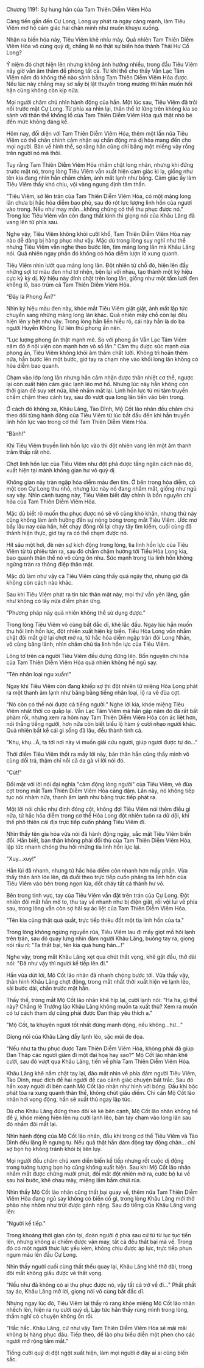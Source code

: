 




Chương 1191: Sự hung hãn của Tam Thiên Diễm Viêm Hỏa


Càng tiến gần đến Cự Long, Long uy phát ra ngày càng mạnh, làm Tiêu Viêm mơ hồ cảm giác hai chân mình như muốn khuỵu xuống.

Nhận ra biến hóa này, Tiêu Viêm khẽ nhíu mày. Quả nhiên Tam Thiên Diễm Viêm Hỏa vô cùng quỷ dị, chẳng lẽ nó thật sự biến hóa thành Thái Hư Cổ Long?

Ý niệm đó chợt hiện lên nhưng không ảnh hưởng nhiều, trong đầu Tiêu Viêm nãy giờ vẫn âm thầm đề phòng tất cả. Từ khí thế cho thấy Vẫn Lạc Tâm Viêm năm đó không thể nào sánh bằng Tam Thiên Diễm Viêm Hỏa được. Nếu lúc này chẳng may sơ sẩy bị lật thuyền trong mương thì hắn muốn hối hận cũng không còn kịp nữa.

Mọi người chăm chú nhìn hành động của hắn. Một lúc sau, Tiêu Viêm đã trôi nổi trước mặt Cự Long. Từ phía xa nhìn lại, thân thể lơ lửng trên không kia so sánh với thân thể khổng lồ của Tam Thiên Diễm Viêm Hỏa quả thật nhỏ bé đến mức không đáng kể.

Hôm nay, đối diện với Tam Thiên Diễm Viêm Hỏa, thêm một lần nữa Tiêu Viêm có thể chân chính cảm nhận sự chấn động mà dị hỏa mang đến cho mọi người. Bàn về hình thể, sợ rằng hắn cũng chỉ bằng một miếng vảy rồng trên người nó mà thôi.

Tuy rằng Tam Thiên Diễm Viêm Hỏa nhắm chặt long nhãn, nhưng khi đứng trước mặt nó, trong lòng Tiêu Viêm vẫn xuất hiện cảm giác kì lạ, giống như tên kia đang nhìn hắn chằm chằm, ánh mắt lạnh như băng. Cảm giác ấy làm Tiêu Viêm thấy khó chịu, vội vàng ngưng định tâm thần.

"Tiêu Viêm, sờ lên trán của Tam Thiên Diễm Viêm Hỏa, có một mảng long lân chưa bị hắc hỏa diễm bao phủ, sau đó rót lực lượng linh hồn của ngươi vào trong. Nếu như may mắn...không chừng có thể thu phục được nó." Trong lúc Tiêu Viêm vẫn còn đang thất kinh thì giọng nói của Khâu Lăng đã vang lên từ phía sau.

Nghe vậy, Tiêu Viêm không khỏi cười khổ, Tam Thiên Diễm Viêm Hỏa này nào dễ dàng bị hàng phục như vậy. Mặc dù trong lòng suy nghĩ như thế nhưng Tiêu Viêm vẫn nghe theo bước lên, tìm mảng long lân mà Khâu Lăng nói. Quả nhiên ngay phần đó không có hỏa diễm lượn lờ xung quanh.

Tiêu Viêm nhìn lướt qua mảng long lân. Đột nhiên từ chỗ đó, hiện lên đầy những sợi tơ màu đen như tơ nhện, bện lại với nhau, tạo thành một ký hiệu cực kỳ kỳ dị. Ký hiệu này dính chặt trên long lân, giống như một tấm lưới đen khổng lồ, bao trùm cả Tam Thiên Diễm Viêm Hỏa.

"Đây là Phong Ấn?"

Nhìn ký hiệu màu đen này, khóe mắt Tiêu Viêm giật giật, ánh mắt lập tức chuyển sang những mảng long lân khác. Quả nhiên mấy chỗ còn lại đều hiện lên y hệt như vậy. Trong lòng hắn liền hiểu rõ, cái này hẳn là do ba người Huyền Không Tử liên thủ phong ấn nên.

"Lực lượng phong ấn thật mạnh mẽ. So với phong ấn Vẫn Lạc Tâm Viêm năm đó ở nội viện còn mạnh hơn vô số lần." Cảm thụ được sức mạnh của phong ấn, Tiêu Viêm không khỏi âm thầm chắt lưỡi. Không trì hoãn thêm nữa, hắn bước lên một bước, giơ tay ra chạm nhẹ vào khối long lân không có hỏa diễm bao quanh.

Chạm vào lớp long lân nhưng hắn cảm nhận được thân nhiệt cơ thể, ngược lại còn xuất hiện cảm giác lạnh lẽo mơ hồ. Nhưng lúc này hắn không còn thời gian để suy xét nữa, khẽ nhắm mắt lại. Linh hồn lực từ mi tâm truyền chầm chậm theo cánh tay, sau đó vượt qua long lân tiến vào bên trong.

Ở cách đó không xa, Khâu Lăng, Tào Dĩnh, Mộ Cốt lão nhân đều chăm chú theo dõi từng hành động của Tiêu Viêm từ lúc bắt đầu đến khi hắn truyền linh hồn lực vào trong cơ thể Tam Thiên Diễm Viêm Hỏa.

"Bành!"

Khi Tiêu Viêm truyền linh hồn lực vào thì đột nhiên vang lên một âm thanh trầm thấp rất nhỏ.

Chợt linh hồn lực của Tiêu Viêm như đột phá được tầng ngăn cách nào đó, xuất hiện tại mảnh không gian hư vô quỷ dị.

Không gian này tràn ngập hỏa diễm màu đen tím. Ở bên trong hỏa diễm, có một con Cự Long thu nhỏ, nhưng lúc này nó đang nhắm mắt, giống như ngủ say vậy. Nhìn cảnh tượng này, Tiêu Viêm biết đây chính là bổn nguyên chi hỏa của Tam Thiên Diễm Viêm Hỏa.

Mặc dù biết rõ muốn thu phục được nó sẽ vô cùng khó khăn, nhưng thứ này cũng không làm ảnh hưởng đến sự nóng bỏng trong mắt Tiêu Viêm. Ước mơ bấy lâu nay của hắn, hết chạy đông rồi lại chạy tây tìm kiếm, cuối cùng đã thành hiện thực, giơ tay ra có thể chạm được nó.

Hít sâu một hơi, đè nén sự kích động trong lòng, tia linh hồn lực của Tiêu Viêm từ từ phiêu tán ra, sau đó chầm chậm hướng tới Tiểu Hỏa Long kia, bao quanh thân thể nó vô cùng ôn nhu. Sức mạnh trong tia linh hồn không ngừng tràn ra thông điệp thân mật.

Mặc dù làm như vậy cả Tiêu Viêm cũng thấy quá ngây thơ, nhưng giờ đã không còn cách nào khác.

Sau khi Tiêu Viêm phát ra tin tức thân mật này, mọi thứ vẫn yên lặng, gần như không có lấy nửa điểm phản ứng.

"Phương pháp này quả nhiên không thể sử dụng được."

Trong lòng Tiêu Viêm vô cùng bất đắc dĩ, khẽ lắc đầu. Ngay lúc hắn muốn thu hồi linh hồn lực, đột nhiên xuất hiện kỳ biến. Tiểu Hỏa Long vốn nhắm chặt đôi mắt giờ lại chợt mở ra, tử hắc hỏa diễm ngập tràn đôi Long Nhãn, vô cùng băng lãnh, nhìn chăm chú tia linh hồn lực của Tiêu Viêm.

Lông tơ trên cả người Tiêu Viêm đều dựng đứng lên. Bổn nguyên chi hỏa của Tam Thiên Diễm Viêm Hỏa quả nhiên không hề ngủ say.

"Tên nhân loại ngu xuẩn!"

Ngay khi Tiêu Viêm còn đang khiếp sợ thì đột nhiên từ miệng Hỏa Long phát ra một thanh âm lạnh như băng bằng tiếng nhân loại, lộ ra vẻ đùa cợt.

"Nó còn có thể nói được cả tiếng người." Nghe lời kia, khóe miệng Tiêu Viêm nhất thời co quắp lại. Vẫn Lạc Tâm Viêm mà hắn gặp năm đó đã rất bất phàm rồi, nhưng xem ra hôm nay Tam Thiên Diễm Viêm Hỏa còn ác liệt hơn, nói thẳng tiếng người, hơn nữa còn biết biểu lộ hàm ý cười nhạo người khác. Quả nhiên bất kể cái gì sống đã lâu, đều thành tinh cả.

"Khụ, khụ...À, ta tới nơi này vì muốn giải cứu ngươi, giúp ngươi được tự do..."

Thời điểm Tiêu Viêm thốt ra mấy lời này, bản thân hắn cũng thấy mình vô cùng dối trá, thậm chí nổi cả da gà vì lời nói đó.

"Cút!"

Đối mặt với lời nói đại nghĩa "cảm động lòng người" của Tiêu Viêm, vẻ đùa cợt trong mắt Tam Thiên Diễm Viêm Hỏa càng đậm. Lần này, nó không tiếp tục nói nhảm nữa, thanh âm lạnh như băng trực tiếp phát ra.

Một lời nói chắc như đinh đóng cột, không đợi Tiêu Viêm nói thêm điều gì nữa, tử hắc hỏa diễm trong cơ thể Hỏa Long đột nhiên tuôn ra dữ dội, khí thế phô thiên cái địa trực tiếp cuốn phăng Tiêu Viêm đi.

Nhìn thấy tên gia hỏa vừa nói đã hành động ngày, sắc mặt Tiêu Viêm biến đổi. Hắn biết, bản thân không phải đối thủ của Tam Thiên Diễm Viêm Hỏa, lập tức nhanh chóng thu hồi những tia linh hồn lực lại.

"Xuy...xuy!"

Hắn lùi đã nhanh, nhưng tử hắc hỏa diễm còn nhanh hơn mấy phần. Vừa thấy thân ảnh lóe lên, đã đuổi theo trực tiếp cuốn phăng tia linh hồn của Tiêu Viêm vào bên trong ngọn lửa, đốt cháy tất cả thành hư vô.

Bên trong tinh vực, tay của Tiêu Viêm vẫn đặt trên trán của Cự Long. Đột nhiên đôi mắt hắn mở to, thu tay về nhanh như bị điện giật, rồi vội lui về phía sau, trong lòng vẫn còn sợ hãi sự ác liệt của Tam Thiên Diễm Viêm Hỏa.

"Tên kia cũng thật quá quắt, trực tiếp thiêu đốt một tia linh hồn của ta."

Trong lòng không ngừng nguyền rủa, Tiêu Viêm lau đi mấy giọt mồ hôi lạnh trên trán, sau đó quay lưng nhìn đám người Khâu Lăng, buông tay ra, giọng nói rầu rĩ: "Ta thất bại, tên kia quá hung hãn...!"

Nghe vậy, trong mắt Khâu Lăng xẹt qua chút thất vọng, khẽ gật đầu, thở dài nói: "Đã như vậy thì người kế tiếp lên đi."

Hắn vừa dứt lời, Mộ Cốt lão nhân đã nhanh chóng bước tới. Vừa thấy vậy, thân hình Khâu Lăng chợt động, trong mắt nhất thời xuất hiện vẻ lạnh lẽo, sải bước dài, chắn trước mặt hắn.

Thấy thế, tròng mắt Mộ Cốt lão nhân khẽ híp lại, cười lạnh nói: "Ha ha, gì thế này? Chẳng lẽ Trưởng lão Khâu Lăng không muốn ta xuất thủ? Xem ra muốn có tư cách tham dự cũng phải được Đan tháp yêu thích a."

"Mộ Cốt, ta khuyên ngươi tốt nhất đừng manh động, nếu không...hừ…"

Giọng nói của Khâu Lăng đầy lạnh lẽo, sặc mùi đe dọa.

"Nếu như ta thu phục được Tam Thiên Diễm Viêm Hỏa, không phải đã giúp Đan Tháp các ngươi giảm đi một đại họa hay sao?" Mộ Cốt lão nhân khẽ cười, sau đó vượt qua Khâu Lăng, tiến về phía Tam Thiên Diễm Viêm Hỏa.

Khâu Lăng khẽ nắm chặt tay lại, đảo mắt nhìn về phía đám người Tiêu Viêm, Tào Dĩnh, mục đích để hai người đề cao cảnh giác chuyện bất trắc. Sau đó hắn xoay người đi bên cạnh Mộ Cốt lão nhân như hình với bóng. Đấu khí bộc phát tỏa ra xung quanh thân thể, không chút giấu diếm. Chỉ cần Mộ Cốt lão nhân hơi vọng động, hắn sẽ xuất thủ ngay lập tức.

Dù cho Khâu Lăng đứng theo dõi kè kè bên cạnh, Mộ Cốt lão nhân không hề để ý, khóe miệng hiện lên nụ cười lạnh lẽo, bàn tay chạm vào long lân sau đó nhắm đôi mắt lại.

Nhìn hành động của Mộ Cốt lão nhân, đấu khí trong cơ thể Tiêu Viêm và Tào Dĩnh đều lặng lẽ ngưng tụ. Nếu quả thật hắn dám động tay động chân... chỉ sợ bọn họ không tránh khỏi bị liên lụy.

Mọi người đều chăm chú xem diễn biến kế tiếp nhưng rốt cuộc dị động trong tưởng tượng bọn họ cũng không xuất hiện. Sau khi Mộ Cốt lão nhân nhắm mắt được chừng mười phút, đôi mắt đột nhiên mở ra, cước bộ lui về sau hai bước, khẽ chau mày, miệng lầm bầm chửi rủa.

Nhìn thấy Mộ Cốt lão nhân cũng thất bại quay về, thêm nữa Tam Thiên Diễm Viêm Hỏa đang ngủ say không có biến cố gì, trong lòng Khâu Lăng mới thở phào nhẹ nhõm như trút được gánh nặng. Sau đó tiếng của Khâu Lăng vang lên:

"Người kế tiếp."

Trong khoảng thời gian còn lại, đoàn người ở phía sau cứ từ từ lục tục tiến lên, nhưng không ai chiếm được vận may, tất cả đều thất bại mà về. Trong đó có một người thực lực yếu kém, không chịu được áp lực, trực tiếp phun ngụm máu lên đầu Cự Long.

Nhìn thấy người cuối cùng thất thểu quay lại, Khâu Lăng khẽ thở dài, trong đôi mắt không giấu được vẻ thất vọng.

"Nếu như đã không có ai thu phục được nó, vậy tất cả trở về đi..." Phất phất tay áo, Khâu Lăng mở lời, giọng nói vô cùng bất đắc dĩ.

Nhưng ngay lúc đó, Tiêu Viêm lại thấy rõ ràng khóe miệng Mộ Cốt lão nhân nhếch lên, hiện ra nụ cười quỷ dị. Lập tức hắn thấy rùng mình trong lòng, thầm nghĩ có chuyện không ổn rồi.

"Hắc hắc..Khâu Lăng, cứ như vậy Tam Thiên Diễm Viêm Hỏa sẽ mãi mãi không bị hàng phục đâu. Tiếp theo, để lão phu biểu diễn một phen cho các ngươi mở rộng tầm mắt."

Tiếng cười quỷ dị đột ngột xuất hiện, làm mọi người ở đây ai ai cũng biến sắc.




